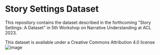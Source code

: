 # Story Settings Dataset
This repository contains the dataset described in the forthcoming "Story Settings: A Dataset" in 5th Workshop on Narrative Understanding at ACL 2023.

This dataset is available under a Creative Commons Attribution 4.0 license ![image](https://github.com/kjrittichier/StorySettings/assets/13968790/f8b6fd16-c8e4-4dd2-ad34-838126d092d4)

